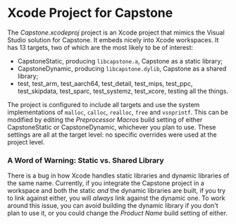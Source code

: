 Xcode Project for Capstone
================================================================================

The *Capstone.xcodeproj* project is an Xcode project that mimics the Visual
Studio solution for Capstone. It embeds nicely into Xcode workspaces. It has 13
targets, two of which are the most likely to be of interest:

* CapstoneStatic, producing `libcapstone.a`, Capstone as a static library;
* CapstoneDynamic, producing `libcapstone.dylib`, Capstone as a shared library;
* test, test_arm, test_aarch64, test_detail, test_mips, test_ppc, test_skipdata,
	test_sparc, test_systemz, test_xcore, testing all the things.

The project is configured to include all targets and use the system
implementations of `malloc`, `calloc`, `realloc`, `free` and `vsnprintf`. This
can be modified by editing the *Preprocessor Macros* build setting of either
CapstoneStatic or CapstoneDynamic, whichever you plan to use. These settings are
all at the target level: no specific overrides were used at the project level.

### A Word of Warning: Static vs. Shared Library

There is a bug in how Xcode handles static libraries and dynamic libraries of
the same name. Currently, if you integrate the Capstone project in a workspace
and both the static *and* the dynamic libraries are built, if you try to link
against either, you will *always* link against the dynamic one. To work around
this issue, you can avoid building the dynamic library if you don't plan to use
it, or you could change the *Product Name* build setting of either.